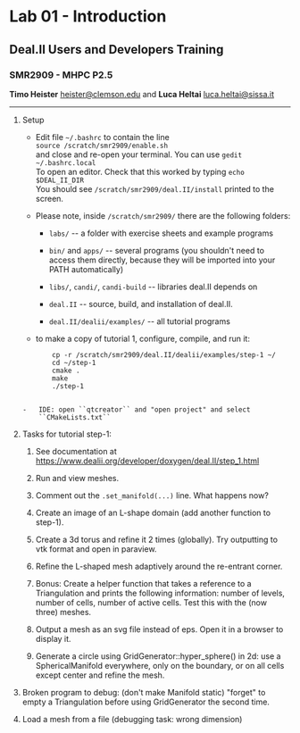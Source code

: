 #  Lab 01 - Introduction
## Deal.II Users and Developers Training 
### SMR2909 - MHPC P2.5

**Timo Heister** <heister@clemson.edu> 
and
**Luca Heltai** <luca.heltai@sissa.it>

* * * * *

1.  Setup

    -   Edit file ``~/.bashrc`` to contain the line\
        ``source /scratch/smr2909/enable.sh``\
        and close and re-open your terminal. You can use
        ``gedit ~/.bashrc.local``\
	To open an editor. Check that this worked by typing ``echo $DEAL_II_DIR``\
	You should see ``/scratch/smr2909/deal.II/install`` printed to the screen.

    -   Please note, inside ``/scratch/smr2909/`` there are the following folders:

    	- ``labs/`` -- a folder with exercise sheets and example programs

        - ``bin/`` and ``apps/`` -- several programs (you shouldn't need to
          access them directly, because they will be imported into your PATH
          automatically)

        - ``libs/``, ``candi/``, ``candi-build`` -- libraries deal.II depends
          on

        - ``deal.II`` -- source, build, and installation of deal.II.

        -   ``deal.II/dealii/examples/`` -- all tutorial programs

    -   to make a copy of tutorial 1, configure, compile, and run it:

    	```
            cp -r /scratch/smr2909/deal.II/dealii/examples/step-1 ~/
            cd ~/step-1
            cmake .
            make
            ./step-1
	```

    -   IDE: open ``qtcreator`` and "open project" and select
        ``CMakeLists.txt``

2.  Tasks for tutorial step-1:

    1.  See documentation at\
        <https://www.dealii.org/developer/doxygen/deal.II/step_1.html>

    2.  Run and view meshes.

    3.  Comment out the ``.set_manifold(...)`` line. What happens now?

    4.  Create an image of an L-shape domain (add another function to
        step-1).

    5.  Create a 3d torus and refine it 2 times (globally). Try
        outputting to vtk format and open in paraview.

    6.  Refine the L-shaped mesh adaptively around the re-entrant
        corner.

    7.  Bonus: Create a helper function that takes a reference to a
        Triangulation and prints the following information: number of
        levels, number of cells, number of active cells. Test this with
        the (now three) meshes.

    8.  Output a mesh as an svg file instead of eps. Open it in a
        browser to display it.

    9.  Generate a circle using GridGenerator::hyper_sphere() in 2d: use a
        SphericalManifold everywhere, only on the boundary, or on all cells
        except center and refine the mesh.

   10.  Broken program to debug: (don't make Manifold static)
   	"forget" to empty a Triangulation before using GridGenerator the second time.

   11.  Load a mesh from a file (debugging task: wrong dimension)


